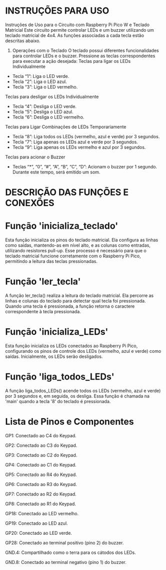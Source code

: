 # INSTRUÇÕES PARA USO
Instruções de Uso para o Circuito com Raspberry Pi Pico W e Teclado Matricial
Este circuito permite controlar LEDs e um buzzer utilizando um teclado matricial de 4x4. As funções associadas a cada tecla estão descritas abaixo. 

1. Operações com o Teclado
O teclado possui diferentes funcionalidades para controlar LEDs e o buzzer. Pressione as teclas correspondentes para executar a ação desejada:
Teclas para ligar os LEDs Individualmente
- Tecla “1”: Liga o LED verde.
- Tecla “2”: Liga o LED azul.
- Tecla “3”: Liga o LED vermelho.

Teclas para desligar os LEDs Individualmente
- Tecla “4”: Desliga o LED verde.
- Tecla “5”: Desliga o LED azul.
- Tecla “6”: Desliga o LED vermelho.

Teclas para Ligar Combinações de LEDs Temporariamente
- Tecla “8”: Liga todos os LEDs (vermelho, azul e verde) por 3 segundos.
- Tecla “7”: Liga apenas os LEDs azul e verde por 3 segundos.
- Tecla “9”: Liga apenas os LEDs vermelho e azul por 3 segundos.

Teclas para acionar o Buzzer
- Teclas “*”, “0”, “#”, “A”, “B”, “C”, “D”: Acionam o buzzer por 1 segundo. Durante este tempo, será emitido um som.



# DESCRIÇÃO DAS FUNÇÕES E CONEXÕES 
# Função 'inicializa_teclado'

Esta função inicializa os pinos do teclado matricial. Ela configura as linhas como saídas, mantendo-as em nível alto, e as colunas como entradas, utilizando resistores pull-up. Esse processo é necessário para que o teclado matricial funcione corretamente com o Raspberry Pi Pico, permitindo a leitura das teclas pressionadas.

# Função 'ler_tecla'

A função ler_tecla() realiza a leitura do teclado matricial. Ela percorre as linhas e colunas do teclado para detectar qual tecla foi pressionada. Quando uma tecla é pressionada, a função retorna o caractere correspondente à tecla pressionada.


# Função 'inicializa_LEDs'

Esta função inicializa os LEDs conectados ao Raspberry Pi Pico, configurando os pinos de controle dos LEDs (vermelho, azul e verde) como saídas. Inicialmente, os LEDs serão desligados.


# Função 'liga_todos_LEDs'

A função liga_todos_LEDs() acende todos os LEDs (vermelho, azul e verde) por 3 segundos e, em seguida, os desliga. Essa função é chamada na 'main' quando a tecla '8' do teclado é pressionada.


# Lista de Pinos e Componentes

GP1: Conectado ao C4 do Keypad.

GP2: Conectado ao C3 do Keypad.

GP3: Conectado ao C2 do Keypad.

GP4: Conectado ao C1 do Keypad.

GP5: Conectado ao R4 do Keypad.

GP6: Conectado ao R3 do Keypad.

GP7: Conectado ao R2 do Keypad.

GP8: Conectado ao R1 do Keypad.

GP18: Conectado ao LED vermelho.

GP19: Conectado ao LED azul.

GP20: Conectado ao LED verde.

GP28: Conectado ao terminal positivo (pino 2) do buzzer.

GND.4: Compartilhado como o terra para os cátodos dos LEDs.

GND.8: Conectado ao terminal negativo (pino 1) do buzzer.